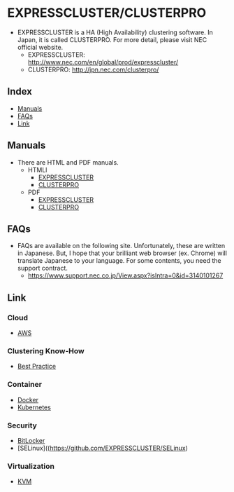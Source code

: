 # EXPRESSCLUSTER/CLUSTERPRO
- EXPRESSCLUSTER is a HA (High Availability) clustering software. In Japan, it is called CLUSTERPRO. For more detail, please visit NEC official website.
  - EXPRESSCLUSTER: http://www.nec.com/en/global/prod/expresscluster/
  - CLUSTERPRO: http://jpn.nec.com/clusterpro/

## Index
- [Manuals](#manuals)
- [FAQs](#faqs)
- [Link](#link)

## Manuals
- There are HTML and PDF manuals.
  - HTMLl
    - [EXPRESSCLUSTER](https://www.manuals.nec.co.jp/contents/node/502)
    - [CLUSTERPRO](https://www.manuals.nec.co.jp/contents/node/500)
  - PDF
    - [EXPRESSCLUSTER](https://www.nec.com/en/global/prod/expresscluster/en/support/manuals.html#ecx)
    - [CLUSTERPRO](https://jpn.nec.com/clusterpro/clpx/manual.html)

## FAQs
- FAQs are available on the following site. Unfortunately, these are written in Japanese. But, I hope that your brilliant web browser (ex. Chrome) will translate Japanese to your language. For some contents, you need the support contract.
  - https://www.support.nec.co.jp/View.aspx?isIntra=0&id=3140101267

## Link
### Cloud
- [AWS](https://github.com/EXPRESSCLUSTER/AWS)

### Clustering Know-How
- [Best Practice](https://github.com/EXPRESSCLUSTER/BestPractice)

### Container
- [Docker](https://github.com/EXPRESSCLUSTER/docker) 
- [Kubernetes](https://github.com/EXPRESSCLUSTER/kubernetes)

### Security
- [BitLocker](https://github.com/EXPRESSCLUSTER/BitLocker)
- [SELinux]((https://github.com/EXPRESSCLUSTER/SELinux)

### Virtualization
- [KVM](https://github.com/EXPRESSCLUSTER/KVM)


